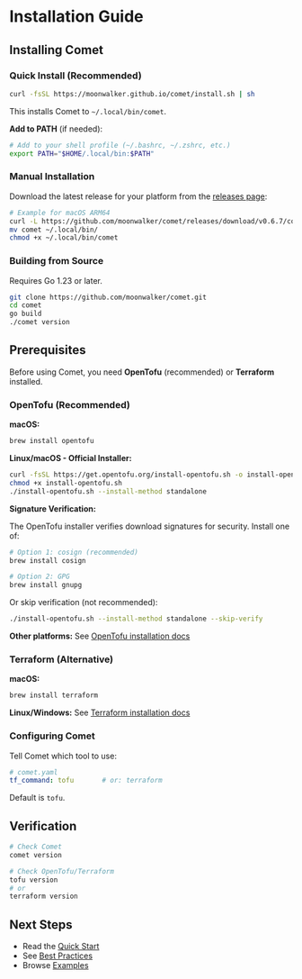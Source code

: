# Installation Guide

## Installing Comet

### Quick Install (Recommended)

```bash
curl -fsSL https://moonwalker.github.io/comet/install.sh | sh
```

This installs Comet to `~/.local/bin/comet`.

**Add to PATH** (if needed):
```bash
# Add to your shell profile (~/.bashrc, ~/.zshrc, etc.)
export PATH="$HOME/.local/bin:$PATH"
```

### Manual Installation

Download the latest release for your platform from the [releases page](https://github.com/moonwalker/comet/releases):

```bash
# Example for macOS ARM64
curl -L https://github.com/moonwalker/comet/releases/download/v0.6.7/comet_0.6.7_darwin_arm64.tar.gz | tar xz
mv comet ~/.local/bin/
chmod +x ~/.local/bin/comet
```

### Building from Source

Requires Go 1.23 or later.

```bash
git clone https://github.com/moonwalker/comet.git
cd comet
go build
./comet version
```

## Prerequisites

Before using Comet, you need **OpenTofu** (recommended) or **Terraform** installed.

### OpenTofu (Recommended)

**macOS:**
```bash
brew install opentofu
```

**Linux/macOS - Official Installer:**
```bash
curl -fsSL https://get.opentofu.org/install-opentofu.sh -o install-opentofu.sh
chmod +x install-opentofu.sh
./install-opentofu.sh --install-method standalone
```

**Signature Verification:**

The OpenTofu installer verifies download signatures for security. Install one of:

```bash
# Option 1: cosign (recommended)
brew install cosign

# Option 2: GPG
brew install gnupg
```

Or skip verification (not recommended):
```bash
./install-opentofu.sh --install-method standalone --skip-verify
```

**Other platforms:** See [OpenTofu installation docs](https://opentofu.org/docs/intro/install/)

### Terraform (Alternative)

**macOS:**
```bash
brew install terraform
```

**Linux/Windows:** See [Terraform installation docs](https://developer.hashicorp.com/terraform/install)

### Configuring Comet

Tell Comet which tool to use:

```yaml
# comet.yaml
tf_command: tofu       # or: terraform
```

Default is `tofu`.

## Verification

```bash
# Check Comet
comet version

# Check OpenTofu/Terraform
tofu version
# or
terraform version
```

## Next Steps

- Read the [Quick Start](../README.md#usage)
- See [Best Practices](best-practices.md)
- Browse [Examples](../stacks/_examples/)
